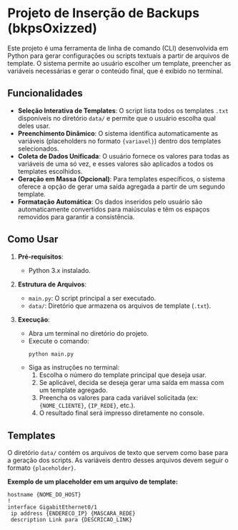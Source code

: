 # Projeto de Inserção de Backups (bkpsOxizzed)

Este projeto é uma ferramenta de linha de comando (CLI) desenvolvida em Python para gerar configurações ou scripts textuais a partir de arquivos de template. O sistema permite ao usuário escolher um template, preencher as variáveis necessárias e gerar o conteúdo final, que é exibido no terminal.

## Funcionalidades

- **Seleção Interativa de Templates**: O script lista todos os templates `.txt` disponíveis no diretório `data/` e permite que o usuário escolha qual deles usar.
- **Preenchimento Dinâmico**: O sistema identifica automaticamente as variáveis (placeholders no formato `{variavel}`) dentro dos templates selecionados.
- **Coleta de Dados Unificada**: O usuário fornece os valores para todas as variáveis de uma só vez, e esses valores são aplicados a todos os templates escolhidos.
- **Geração em Massa (Opcional)**: Para templates específicos, o sistema oferece a opção de gerar uma saída agregada a partir de um segundo template.
- **Formatação Automática**: Os dados inseridos pelo usuário são automaticamente convertidos para maiúsculas e têm os espaços removidos para garantir a consistência.

## Como Usar

1.  **Pré-requisitos**:
    *   Python 3.x instalado.

2.  **Estrutura de Arquivos**:
    *   `main.py`: O script principal a ser executado.
    *   `data/`: Diretório que armazena os arquivos de template (`.txt`).

3.  **Execução**:
    *   Abra um terminal no diretório do projeto.
    *   Execute o comando:
        ```bash
        python main.py
        ```
    *   Siga as instruções no terminal:
        1.  Escolha o número do template principal que deseja usar.
        2.  Se aplicável, decida se deseja gerar uma saída em massa com um template agregado.
        3.  Preencha os valores para cada variável solicitada (ex: `{NOME_CLIENTE}`, `{IP_REDE}`, etc.).
        4.  O resultado final será impresso diretamente no console.

## Templates

O diretório `data/` contém os arquivos de texto que servem como base para a geração dos scripts. As variáveis dentro desses arquivos devem seguir o formato `{placeholder}`.

**Exemplo de um placeholder em um arquivo de template:**

```
hostname {NOME_DO_HOST}
!
interface GigabitEthernet0/1
 ip address {ENDERECO_IP} {MASCARA_REDE}
 description Link para {DESCRICAO_LINK}
```
